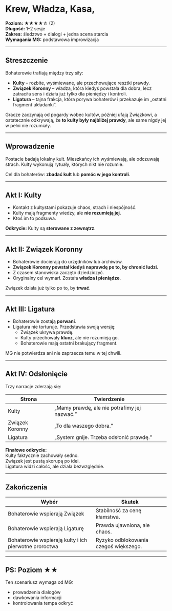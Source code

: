 # Krew, Władza, Kasa,
**Poziom:** ★★★★☆ (2)  
**Długość:** 1–2 sesje  
**Zakres:** śledztwo + dialogi + jedna scena starcia  
**Wymagania MG:** podstawowa improwizacja

---

## Streszczenie
Bohaterowie trafiają między trzy siły:

- **Kulty** – rozbite, wyśmiewane, ale przechowujące resztki prawdy.
- **Związek Koronny** – władza, która kiedyś powstała dla dobra, lecz zatraciła sens i działa już tylko dla pieniędzy i kontroli.
- **Ligatura** – tajna frakcja, która porywa bohaterów i przekazuje im „ostatni fragment układanki”.

Gracze zaczynają od pogardy wobec kultów, później ufają Związkowi, a ostatecznie odkrywają, że **to kulty były najbliżej prawdy**, ale same nigdy jej w pełni nie rozumiały.

---

## Wprowadzenie
Postacie badają lokalny kult. Mieszkańcy ich wyśmiewają, ale odczuwają strach. Kulty wykonują rytuały, których nikt nie rozumie.

Cel dla bohaterów: **zbadać kult** lub **pomóc w jego kontroli**.

---

## Akt I: Kulty
- Kontakt z kultystami pokazuje chaos, strach i niespójność.
- Kulty mają fragmenty wiedzy, ale **nie rozumieją jej**.
- Ktoś im to podsuwa.

**Odkrycie:** Kulty są **sterowane z zewnątrz**.

---

## Akt II: Związek Koronny
- Bohaterowie docierają do urzędników lub archiwów.
- **Związek Koronny powstał kiedyś naprawdę po to, by chronić ludzi.**
- Z czasem stanowiska zaczęto dziedziczyć.  
- Oryginalny cel wymarł. Została **władza i pieniądze**.

Związek działa już tylko po to, by **trwać**.

---

## Akt III: Ligatura
- Bohaterowie zostają **porwani**.
- Ligatura nie torturuje. Przedstawia swoją wersję:
  - Związek ukrywa prawdę.
  - Kulty przechowały **klucz**, ale nie rozumieją go.
  - Bohaterowie mają ostatni brakujący fragment.

MG nie potwierdza ani nie zaprzecza temu w tej chwili.

---

## Akt IV: Odsłonięcie
Trzy narracje zderzają się:

| Strona | Twierdzenie |
|---|---|
| Kulty | „Mamy prawdę, ale nie potrafimy jej nazwać.” |
| Związek Koronny | „To dla waszego dobra.” |
| Ligatura | „System gnije. Trzeba odsłonić prawdę.” |

**Finałowe odkrycie:**  
Kulty faktycznie zachowały sedno.  
Związek jest pustą skorupą po idei.  
Ligatura widzi całość, ale działa bezwzględnie.

---

## Zakończenia
| Wybór | Skutek |
|---|---|
| Bohaterowie wspierają Związek | Stabilność za cenę kłamstwa. |
| Bohaterowie wspierają Ligaturę | Prawda ujawniona, ale chaos. |
| Bohaterowie wspierają kulty i ich pierwotne proroctwa | Ryzyko odblokowania czegoś większego. |

---

## PS: Poziom ★★
Ten scenariusz wymaga od MG:
- prowadzenia dialogów
- dawkowania informacji
- kontrolowania tempa odkryć
